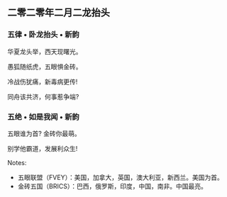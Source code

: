 ## 二零二零年二月二龙抬头

### 五律 • 卧龙抬头 • 新韵

华夏龙头举，西天现曙光。

愚狐随纸虎，五眼惧金砖。

冷战伤犹痛，新毒病更传!

同舟该共济，何事惹争端?


### 五绝 • 如是我闻 • 新韵

五眼谁为首?  金砖你最萌。

别学他霸道，发展利众生!

Notes:
- 五眼联盟（FVEY）：美国，加拿大，英国，澳大利亚，新西兰。美国为首。 
- 金砖五国（BRICS）：巴西，俄罗斯，印度，中国，南非。中国最亮。

